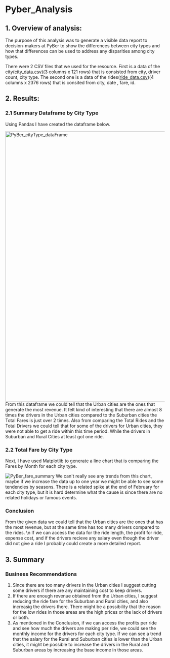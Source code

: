 # Pyber_Analysis

## 1. Overview of analysis:
The purpose of this analysis was to generate a visible data report to decision-makers at PyBer to show the differences between city types and how that differences can be used to address any disparities among city types.

There were 2 CSV files that we used for the resource. First is a data of the city([city_data.csv](https://github.com/ninicholasas/Pyber_Analysis/blob/main/Resources/city_data.csv))(3 columns x 121 rows) that is consisted from city, driver count, city type. The second one is a data of the rides([ride_data.csv](https://github.com/ninicholasas/Pyber_Analysis/blob/main/Resources/ride_data.csv))(4 columns x 2376 rows) that is consited from city, date , fare, id.

## 2. Results:
### 2.1 Summary Dataframe by City Type
Using Pandas I have created the dataframe below.

<img width="850" alt="PyBer_cityType_dataFrame" src="https://user-images.githubusercontent.com/110373282/211169708-2db46999-b2a9-48b1-8438-5daf180177a9.png">
From this dataframe we could tell that the Urban cities are the ones that generate the most revenue. It felt kind of interesting that there are almost 8 times the drivers in the Urban cities compared to the Suburban cities the Total Fares is just over 2 times. Also from comparing the Total Rides and the Total Drivers we could tell that for some of the drivers for Urban cities, they were not able to get a ride within this time period. While the drivers in Suburban and Rural Cities at least got one ride.


### 2.2 Total Fare by City Type 
Next, I have used Matplotlib to generate a line chart that is comparing the Fares by Month for each city type.

![PyBer_fare_summary](https://user-images.githubusercontent.com/110373282/211169783-8c281521-a67e-4f4f-9025-69aef78fb43c.png)
We can't really see any trends from this chart, maybe if we increase the data up to one year we might be able to see some tendencies by seasons.
There is a related spike at the end of February for each city type, but it is hard determine what the cause is since there are no related holidays or famous events.
### Conclusion
From the given data we could tell that the Urban cities are the ones that has the most revenue, but at the same time has too many drivers compared to the rides. \n
If we can access the data for the ride length, the profit for ride, expense cost, and if the drivers recieve any salary even though the driver did not give a ride I probably could create a more detailed report.

## 3. Summary
### Business Recommendations
1. Since there are too many drivers in the Urban cities I suggest cutting some drivers if there are any maintaining cost to keep drivers.
2. If there are enough revenue obtained from the Urban cities, I suggest reducing the ride fare for the Suburban and Rural cities, and also increasig the drivers there. There might be a possibility that the reason for the low rides in those areas are the high prices or the lack of drivers or both.
3. As mentioned in the Conclusion, if we can access the profits per ride and see how much the drivers are making per ride, we could see the monthly income for the drivers for each city type. If we can see a trend that the salary for the Rural and Suburban cities is lower than the Urban cities, it might be possible to increase the drivers in the Rural and Suburban areas by increasing the base income in those areas.

